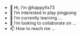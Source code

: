 - 👋 Hi, I’m @happyfix73
- 👀 I’m interested in play pingpong
- 🌱 I’m currently learning ...
- 💞️ I’m looking to collaborate on ...
- 📫 How to reach me ...

<!---
happyfix73/happyfix73 is a ✨ special ✨ repository because its `README.md` (this file) appears on your GitHub profile.
You can click the Preview link to take a look at your changes.
--->
